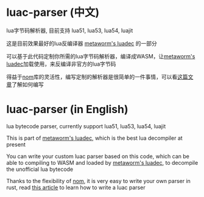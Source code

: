 
# luac-parser (中文)

lua字节码解析器, 目前支持 lua51, lua53, lua54, luajit

这是目前效果最好的lua反编译器 [metaworm's luadec](http://luadec.metaworm.site) 的一部分

可以基于此代码定制你所需的lua字节码解析器，编译成WASM，让[metaworm's luadec][luadec]加载使用，来反编译非官方的lua字节码

得益于[nom][nom]库的灵活性，编写定制的解析器是很简单的一件事情，可以看[这篇文章][write-parser]了解如何编写

# luac-parser (in English)

lua bytecode parser, currently support lua51, lua53, lua54, luajit

This is part of [metaworm's luadec][luadec], which is the best lua decompiler at present

You can write your custom luac parser based on this code, which can be able to compiling to WASM and loaded by [metaworm's luadec][luadec], to decompile the unofficial lua bytecode

[luadec]: http://luadec.metaworm.site
[nom]: https://github.com/rust-bakery/nom

Thanks to the flexibility of [nom][nom], it is very easy to write your own parser in rust, read [this article][write-parser] to learn how to write a luac parser

[luadec]: http://luadec.metaworm.site
[nom]: https://github.com/rust-bakery/nom
[write-parser]: https://github.com/metaworm/luac-parser-rs/wiki/Write-custom-luac-parser